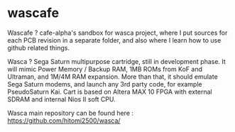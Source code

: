 # wascafe

Wascafe ?
cafe-alpha's sandbox for wasca project, where I put sources for each PCB revision in a separate folder, and also where I learn how to use github related things.

Wasca ?
Sega Saturn multipurpose cartridge, still in development phase.
It will mimic Power Memory / Backup RAM, 1MB ROMs from KoF and Ultraman, and 1M/4M RAM expansion.
More than that, it should emulate Sega Saturn modems, and launch any 3rd party code, for example PseudoSaturn Kai.
Cart is based on Altera MAX 10 FPGA with external SDRAM and internal Nios II soft CPU. 

Wasca main repository can be found here : https://github.com/hitomi2500/wasca/
